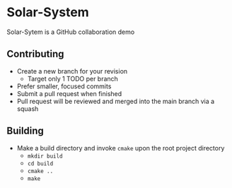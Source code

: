 # Solar-System

Solar-Sytem is a GitHub collaboration demo

## Contributing

- Create a new branch for your revision
  - Target only 1 TODO per branch
- Prefer smaller, focused commits
- Submit a pull request when finished
- Pull request will be reviewed and merged into the main branch via a squash

## Building

- Make a build directory and invoke `cmake` upon the root project directory
  - `mkdir build`
  - `cd build`
  - `cmake ..`
  - `make`
